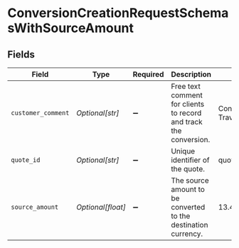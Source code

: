 # ConversionCreationRequestSchemasWithSourceAmount


## Fields

| Field                                                             | Type                                                              | Required                                                          | Description                                                       | Example                                                           |
| ----------------------------------------------------------------- | ----------------------------------------------------------------- | ----------------------------------------------------------------- | ----------------------------------------------------------------- | ----------------------------------------------------------------- |
| `customer_comment`                                                | *Optional[str]*                                                   | :heavy_minus_sign:                                                | Free text comment for clients to record and track the conversion. | Converting SGD to INR during Travel.                              |
| `quote_id`                                                        | *Optional[str]*                                                   | :heavy_minus_sign:                                                | Unique identifier of the quote.                                   | quote_1234567890abcdefABCDEF                                      |
| `source_amount`                                                   | *Optional[float]*                                                 | :heavy_minus_sign:                                                | The source amount to be converted to the destination currency.    | 13.42                                                             |